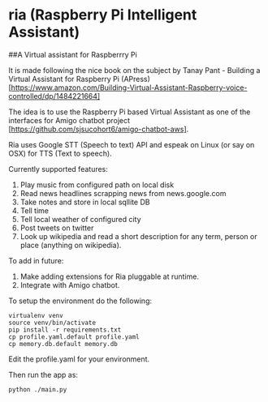 # ria (Raspberry Pi Intelligent Assistant)
##A Virtual assistant for Raspberrry Pi

It is made following the nice book on the subject by Tanay Pant - Building a Virtual Assistant for Raspberry Pi (APress) [https://www.amazon.com/Building-Virtual-Assistant-Raspberry-voice-controlled/dp/1484221664]

The idea is to use the Raspberry Pi based Virtual Assistant as one of the interfaces for Amigo chatbot project [https://github.com/sjsucohort6/amigo-chatbot-aws].

Ria uses Google STT (Speech to text) API and espeak on Linux (or say on OSX) for TTS (Text to speech).

Currently supported features:
  1. Play music from configured path on local disk
  2. Read news headlines scrapping news from news.google.com
  3. Take notes and store in local sqllite DB
  4. Tell time
  5. Tell local weather of configured city
  6. Post tweets on twitter
  7. Look up wikipedia and read a short description for any term, person or place (anything on wikipedia).


To add in future:
  1. Make adding extensions for Ria pluggable at runtime.
  2. Integrate with Amigo chatbot.


To setup the environment do the following:
```
virtualenv venv
source venv/bin/activate
pip install -r requirements.txt
cp profile.yaml.default profile.yaml
cp memory.db.default memory.db
```

Edit the profile.yaml for your environment.

Then run the app as:
```
python ./main.py
```
